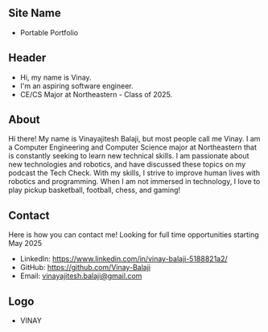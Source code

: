## Site Name
- Portable Portfolio

## Header
- Hi, my name is Vinay. 
- I'm an aspiring software engineer.
- CE/CS Major at Northeastern - Class of 2025.

## About
Hi there! My name is Vinayajitesh Balaji, but most people call me Vinay. I am a Computer Engineering and Computer Science major at Northeastern that is constantly seeking to learn new technical skills. I am passionate about new technologies and robotics, and have discussed these topics on my podcast the Tech Check. With my skills, I strive to improve human lives with robotics and programming. When I am not immersed in technology, I love to play pickup basketball, football, chess, and gaming!

## Contact
Here is how you can contact me! Looking for full time opportunities starting May 2025 
- LinkedIn: https://www.linkedin.com/in/vinay-balaji-5188821a2/
- GitHub: https://github.com/Vinay-Balaji
- Email: vinayajitesh.balaji@gmail.com

## Logo
- VINAY